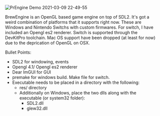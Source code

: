![PrEngine Demo 2021-03-09 22-49-55](https://user-images.githubusercontent.com/8151229/110589242-f8efb280-812a-11eb-91a1-eca82a9cfa22.gif)

BrewEngine is an OpenGL based game engine on top of SDL2. It's got a weird combination of platforms that it supports right now. These are Windows and Nintendo Switchs with custom firmwares. For switch, I have included an Opengl es2 renderer. Switch is supported through the DevKitPro toolchain. Mac OS support have been dropped (at least for now) due to the deprication of OpenGL on OSX. 

Bullet Points:
- SDL2 for windowing, events
- Opengl 4.1/ Opengl es2 renderer
- Dear ImGUI for GUI
- premake for windows build. Make file for switch.
- Executable needs to be placed in a directory with the following:
    - res/ directory
    - Additionally on Windows, place the two dlls along with the executable (or system32 folder):
        - SDL2.dll
        - glew32.dll



